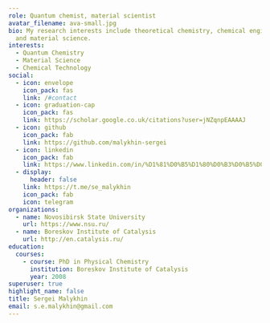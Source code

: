 ```yaml
---
role: Quantum chemist, material scientist
avatar_filename: ava-small.jpg
bio: My research interests include theoretical chemistry, chemical engineering
  and material science.
interests:
  - Quantum Chemistry
  - Material Science
  - Chemical Technology
social:
  - icon: envelope
    icon_pack: fas
    link: /#contact
  - icon: graduation-cap
    icon_pack: fas
    link: https://scholar.google.co.uk/citations?user=jNZqnpEAAAAJ
  - icon: github
    icon_pack: fab
    link: https://github.com/malykhin-sergei
  - icon: linkedin
    icon_pack: fab
    link: https://www.linkedin.com/in/%D1%81%D0%B5%D1%80%D0%B3%D0%B5%D0%B9-%D0%BC%D0%B0%D0%BB%D1%8B%D1%85%D0%B8%D0%BD-b5345a105/
  - display:
      header: false
    link: https://t.me/se_malykhin
    icon_pack: fab
    icon: telegram
organizations:
  - name: Novosibirsk State University
    url: https://www.nsu.ru/
  - name: Boreskov Institute of Catalysis
    url: http://en.catalysis.ru/
education:
  courses:
    - course: PhD in Physical Chemistry
      institution: Boreskov Institute of Catalysis
      year: 2008
superuser: true
highlight_name: false
title: Sergei Malykhin
email: s.e.malykhin@gmail.com
---
```

